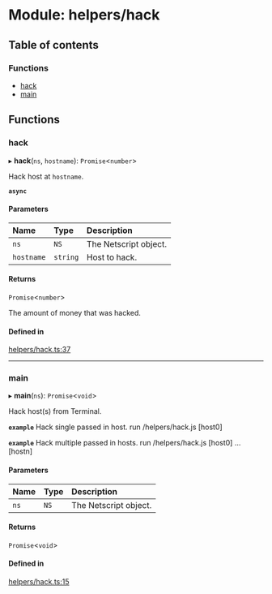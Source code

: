 # Module: helpers/hack

## Table of contents

### Functions

- [hack](../wiki/helpers.hack#hack)
- [main](../wiki/helpers.hack#main)

## Functions

### hack

▸ **hack**(`ns`, `hostname`): `Promise`<`number`\>

Hack host at `hostname`.

**`async`**

#### Parameters

| Name | Type | Description |
| :------ | :------ | :------ |
| `ns` | `NS` | The Netscript object. |
| `hostname` | `string` | Host to hack. |

#### Returns

`Promise`<`number`\>

The amount of money that was hacked.

#### Defined in

[helpers/hack.ts:37](https://github.com/vladzaharia/bitburner/blob/main/src/helpers/hack.ts#L37)

___

### main

▸ **main**(`ns`): `Promise`<`void`\>

Hack host(s) from Terminal.

**`example`** Hack single passed in host.
run /helpers/hack.js [host0]

**`example`** Hack multiple passed in hosts.
run /helpers/hack.js [host0] ... [hostn]

#### Parameters

| Name | Type | Description |
| :------ | :------ | :------ |
| `ns` | `NS` | The Netscript object. |

#### Returns

`Promise`<`void`\>

#### Defined in

[helpers/hack.ts:15](https://github.com/vladzaharia/bitburner/blob/main/src/helpers/hack.ts#L15)
